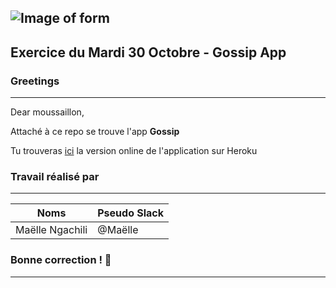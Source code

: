 
## ![Image of form](https://img7.androidappsapk.co/poster/2/8/9/com.shyomnience.dropof.picklerick_1.png)

## Exercice du Mardi 30 Octobre - Gossip App

### Greetings
--------------------------------------------------
Dear moussaillon,

Attaché à ce repo se trouve l'app <strong>Gossip</strong>

Tu trouveras [ici](https://rick-and-morty-gossip.herokuapp.com/) la version online de l'application sur Heroku

### Travail réalisé par
--------------------------------------------------
Noms | Pseudo Slack
------------ | -------------
Maëlle Ngachili|@Maëlle


### Bonne correction ! :poop:
--------------------------------------------------
